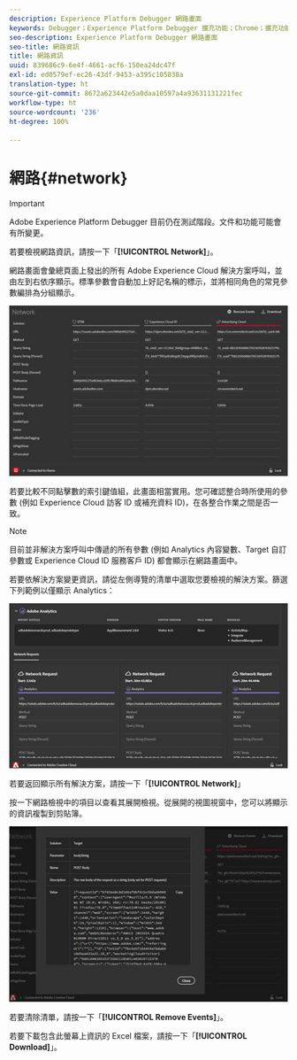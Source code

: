 ```yaml
---
description: Experience Platform Debugger 網路畫面
keywords: Debugger；Experience Platform Debugger 擴充功能；Chrome；擴充功能；網路；資訊
seo-description: Experience Platform Debugger 網路畫面
seo-title: 網路資訊
title: 網路資訊
uuid: 839686c9-6e4f-4661-acf6-150ea24dc47f
exl-id: ed0579ef-ec26-43df-9453-a395c105038a
translation-type: ht
source-git-commit: 8672a623442e5a0daa10597a4a93631131221fec
workflow-type: ht
source-wordcount: '236'
ht-degree: 100%

---
```


# 網路{#network}

>[!IMPORTANT]
>
>Adobe Experience Platform Debugger 目前仍在測試階段。文件和功能可能會有所變更。

若要檢視網路資訊，請按一下「**[!UICONTROL Network]**」。

網路畫面會彙總頁面上發出的所有 Adobe Experience Cloud 解決方案呼叫，並由左到右依序顯示。標準參數會自動加上好記名稱的標示，並將相同角色的常見參數編排為分組顯示。

![](assets/network.jpg)

若要比較不同點擊數的索引鍵值組，此畫面相當實用。您可確認整合時所使用的參數 (例如 Experience Cloud 訪客 ID 或補充資料 ID)，在各整合作業之間是否一致。

>[!NOTE]
>
>目前並非解決方案呼叫中傳遞的所有參數 (例如 Analytics 內容變數、Target 自訂參數或 Experience Cloud ID 服務客戶 ID) 都會顯示在網路畫面中。

若要依解決方案變更資訊，請從左側導覽的清單中選取您要檢視的解決方案。篩選下列範例以僅顯示 Analytics：

![](assets/network-analytics.jpg)

若要返回顯示所有解決方案，請按一下「**[!UICONTROL Network]**」

按一下網路檢視中的項目以查看其展開檢視。從展開的視圖視窗中，您可以將顯示的資訊複製到剪貼簿。

![](assets/network-expand.jpg)

<!--Use the icon at the top of each column to copy the server call URL to your clipboard, where you can paste it into another document for reference or debugging purposes.

![](assets/copy.jpg)-->

若要清除清單，請按一下「**[!UICONTROL Remove Events]**」。

若要下載包含此螢幕上資訊的 Excel 檔案，請按一下「**[!UICONTROL Download]**」。

